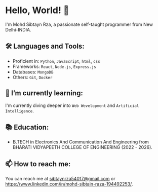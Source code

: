 # Hello, World! 👋

I'm Mohd Sibtayn Rza, a passionate self-taught programmer from New Delhi-INDIA.

## 🛠️ Languages and Tools:

- Proficient in: `Python`, `JavaScript`, `html`, `css`
- Frameworks: `React`, `Node.js`, `Express.js`
- Databases:  `MongoDB`
- Others: `Git`, `Docker`

## 🌱 I’m currently learning:

I'm currently diving deeper into `Web Wevelopment` and `Artificial Intelligence`.


## 📚 Education:

- B.TECH in Electronics And Communication And Engineering from BHARATI VIDYAPEETH COLLEGE OF ENGINEERING (2022 - 2026).

## 📫 How to reach me:

You can reach me at sibtaynrza54017@gmail.com or https://www.linkedin.com/in/mohd-sibtain-raza-194492253/.



